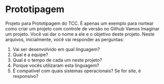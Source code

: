 # Prototipagem
Projeto para Prototipagem do TCC. É apenas um exemplo para nortear como criar um projeto com controle de versão no Github
Vamos Imaginar um projeto. Você vai dar o nome a ele e o objetivo deste projeto.
Neste arquivos, inicialmente, você vai responder as perguntas:
1) Vai ser desenvolvido em qual linguagem?
2) Qual é a equipe?
3) Qual é o tempo de cada um neste projeto?
4) Porque vocês utilizaram esta linguagem?
5) É compatível com quais sistemas operacionais? Se for site, é responsivo?
